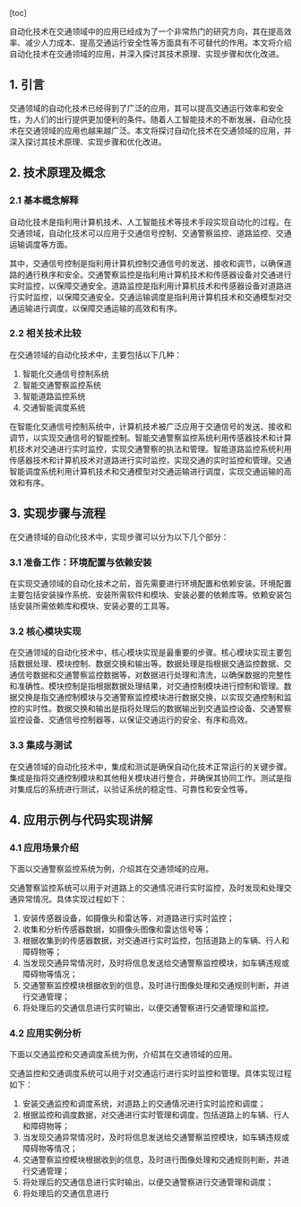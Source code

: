 
[toc]                    
                
                
自动化技术在交通领域中的应用已经成为了一个非常热门的研究方向，其在提高效率、减少人力成本、提高交通运行安全性等方面具有不可替代的作用。本文将介绍自动化技术在交通领域的应用，并深入探讨其技术原理、实现步骤和优化改进。

## 1. 引言

交通领域的自动化技术已经得到了广泛的应用，其可以提高交通运行效率和安全性，为人们的出行提供更加便利的条件。随着人工智能技术的不断发展，自动化技术在交通领域的应用也越来越广泛。本文将探讨自动化技术在交通领域的应用，并深入探讨其技术原理、实现步骤和优化改进。

## 2. 技术原理及概念

### 2.1 基本概念解释

自动化技术是指利用计算机技术、人工智能技术等技术手段实现自动化的过程。在交通领域，自动化技术可以应用于交通信号控制、交通警察监控、道路监控、交通运输调度等方面。

其中，交通信号控制是指利用计算机控制交通信号的发送、接收和调节，以确保道路的通行秩序和安全。交通警察监控是指利用计算机技术和传感器设备对交通进行实时监控，以保障交通安全。道路监控是指利用计算机技术和传感器设备对道路进行实时监控，以保障交通安全。交通运输调度是指利用计算机技术和交通模型对交通运输进行调度，以保障交通运输的高效和有序。

### 2.2 相关技术比较

在交通领域的自动化技术中，主要包括以下几种：

1. 智能化交通信号控制系统
2. 智能交通警察监控系统
3. 智能道路监控系统
4. 交通智能调度系统

在智能化交通信号控制系统中，计算机技术被广泛应用于交通信号的发送、接收和调节，以实现交通信号的智能控制。智能交通警察监控系统利用传感器技术和计算机技术对交通进行实时监控，实现交通警察的执法和管理。智能道路监控系统利用传感器技术和计算机技术对道路进行实时监控，实现交通的实时监控和管理。交通智能调度系统利用计算机技术和交通模型对交通运输进行调度，实现交通运输的高效和有序。

## 3. 实现步骤与流程

在交通领域的自动化技术中，实现步骤可以分为以下几个部分：

### 3.1 准备工作：环境配置与依赖安装

在实现交通领域的自动化技术之前，首先需要进行环境配置和依赖安装。环境配置主要包括安装操作系统、安装所需软件和模块、安装必要的依赖库等。依赖安装包括安装所需依赖库和模块、安装必要的工具等。

### 3.2 核心模块实现

在交通领域的自动化技术中，核心模块实现是最重要的步骤。核心模块实现主要包括数据处理、模块控制、数据交换和输出等。数据处理是指根据交通监控数据、交通信号数据和交通警察监控数据等，对数据进行处理和清洗，以确保数据的完整性和准确性。模块控制是指根据数据处理结果，对交通控制模块进行控制和管理。数据交换是指交通控制模块与交通警察监控模块进行数据交换，以实现交通控制和监控的实时性。数据交换和输出是指将处理后的数据输出到交通监控设备、交通警察监控设备、交通信号控制器等，以保证交通运行的安全、有序和高效。

### 3.3 集成与测试

在交通领域的自动化技术中，集成和测试是确保自动化技术正常运行的关键步骤。集成是指将交通控制模块和其他相关模块进行整合，并确保其协同工作。测试是指对集成后的系统进行测试，以验证系统的稳定性、可靠性和安全性等。

## 4. 应用示例与代码实现讲解

### 4.1 应用场景介绍

下面以交通警察监控系统为例，介绍其在交通领域的应用。

交通警察监控系统可以用于对道路上的交通情况进行实时监控，及时发现和处理交通异常情况。具体实现过程如下：

1. 安装传感器设备，如摄像头和雷达等，对道路进行实时监控；
2. 收集和分析传感器数据，如摄像头图像和雷达信号等；
3. 根据收集到的传感器数据，对交通进行实时监控，包括道路上的车辆、行人和障碍物等；
4. 当发现交通异常情况时，及时将信息发送给交通警察监控模块，如车辆违规或障碍物等情况；
5. 交通警察监控模块根据收到的信息，及时进行图像处理和交通规则判断，并进行交通管理；
6. 将处理后的交通信息进行实时输出，以便交通警察进行交通管理和监控。

### 4.2 应用实例分析

下面以交通监控和交通调度系统为例，介绍其在交通领域的应用。

交通监控和交通调度系统可以用于对交通运行进行实时监控和管理。具体实现过程如下：

1. 安装交通监控和调度系统，对道路上的交通情况进行实时监控和调度；
2. 根据监控和调度数据，对交通进行实时管理和调度，包括道路上的车辆、行人和障碍物等；
3. 当发现交通异常情况时，及时将信息发送给交通警察监控模块，如车辆违规或障碍物等情况；
4. 交通警察监控模块根据收到的信息，及时进行图像处理和交通规则判断，并进行交通管理；
5. 将处理后的交通信息进行实时输出，以便交通警察进行交通管理和调度；
6. 将处理后的交通信息进行

